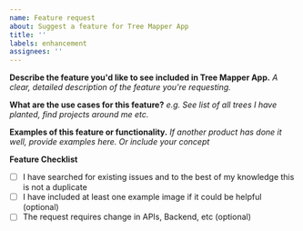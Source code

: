 ```yaml
---
name: Feature request
about: Suggest a feature for Tree Mapper App
title: ''
labels: enhancement
assignees: ''
---
```


**Describe the feature you'd like to see included in Tree Mapper App.**
*A clear, detailed description of the feature you're requesting.*

**What are the use cases for this feature?**
*e.g. See list of all trees I have planted, find projects around me etc.*

**Examples of this feature or functionality.**
*If another product has done it well, provide examples here. Or include your concept*

**Feature Checklist**

- [ ] I have searched for existing issues and to the best of my knowledge this is not a duplicate
- [ ] I have included at least one example image if it could be helpful (optional)
- [ ] The request requires change in APIs, Backend, etc (optional)
